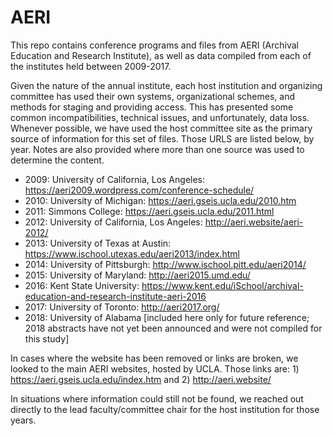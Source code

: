 # AERI
This repo contains conference programs and files from AERI (Archival Education and Research Institute), as well as data compiled from each of the institutes held between 2009-2017. 

Given the nature of the annual institute, each host institution and organizing committee has used their own systems, organizational schemes, and methods for staging and providing access. This has presented some common incompatibilities, technical issues, and unfortunately, data loss. Whenever possible, we have used the host committee site as the primary source of information for this set of files. Those URLS are listed below, by year. Notes are also provided where more than one source was used to determine the content. 

* 2009: University of California, Los Angeles: https://aeri2009.wordpress.com/conference-schedule/
* 2010: University of Michigan: https://aeri.gseis.ucla.edu/2010.htm
* 2011: Simmons College: https://aeri.gseis.ucla.edu/2011.html
* 2012: University of California, Los Angeles: http://aeri.website/aeri-2012/
* 2013: University of Texas at Austin: https://www.ischool.utexas.edu/aeri2013/index.html
* 2014: University of Pittsburgh: http://www.ischool.pitt.edu/aeri2014/
* 2015: University of Maryland: http://aeri2015.umd.edu/
* 2016: Kent State University: https://www.kent.edu/iSchool/archival-education-and-research-institute-aeri-2016
* 2017: University of Toronto: http://aeri2017.org/
* 2018: University of Alabama [included here only for future reference; 2018 abstracts have not yet been announced and were not compiled for this study] 


In cases where the website has been removed or links are broken, we looked to the main AERI websites, hosted by UCLA. Those links are: 1) https://aeri.gseis.ucla.edu/index.htm  and 2) http://aeri.website/


In situations where information could still not be found, we reached out directly to the lead faculty/committee chair for the host institution for those years. 
